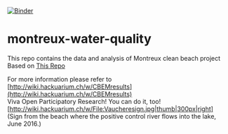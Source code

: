 [![Binder](https://mybinder.org/badge_logo.svg)](https://mybinder.org/v2/gh/Hackuarium/montreux-water-quality/HEAD)

# montreux-water-quality
This repo contains the data and analysis of Montreux clean beach project
Based on [This Repo](https://github.com/Hackuarium/water-quality-2016-2017)


For more information please refer to [http://wiki.hackuarium.ch/w/CBEMresults](http://wiki.hackuarium.ch/w/CBEMresults)<br>
Viva Open Participatory Research!  You can do it, too!<br>
[http://wiki.hackuarium.ch/w/File:Vaucheresign.jpg|thumb|300px|right]
(Sign from the beach where the positive control river flows into the lake, June 2016.)
